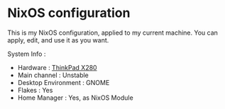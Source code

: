 # NixOS configuration
This is my NixOS configuration, applied to my current machine. You can apply, edit, and use it as you want.

System Info : 
- Hardware : [ThinkPad X280](https://github.com/NixOS/nixos-hardware/blob/master/lenovo/thinkpad/x280/default.nix)
- Main channel : Unstable
- Desktop Environment : GNOME
- Flakes : Yes
- Home Manager : Yes, as NixOS Module
